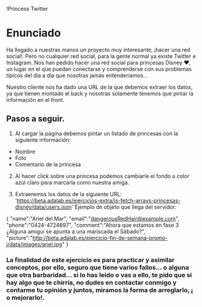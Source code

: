 !Princess Twitter

# Enunciado

Ha llegado a nuestras manos un proyecto muy interesante, ¡hacer una red social!. Pero no cualquier red social, para la gente normal ya existe Twitter e Instagram. Nos han pedido hacer una red social para princesas Disney ❤️, un lugar en el que puedan conectarse y comprenderse con sus problemas típicos del día a día que nosotras jamás entenderíamos...

Nuestro cliente nos ha dado una URL de la que debemos extraer los datos, ya que tienen montado el back y nosotras solamente tenemos que pintar la información en el front.

## Pasos a seguir.
1. Al cargar la página debemos pintar un listado de princesas con la siguiente información:

- Nombre
- Foto
- Comentario de la princesa

2. Al hacer click sobre una princesa podemos cambiarle el fondo a color azul claro para marcarla como nuestra amiga.

3. Extraeremos los datos de la siguiente URL: 'https://beta.adalab.es/ejercicios-extra/js-fetch-arrays-princesas-disney/data/users.json' Ejemplo de objeto que llega del servidor:

{
   "name":"Ariel del Mar",
   "email":"dangerousRedHair@example.com",
   "phone":"0424-4724697",
   "comment":"Ahora que estamos en fase 3 ¿Alguna amigui se apunta a una mariscada el Sábado?",
   "picture":"http://beta.adalab.es/ejercicio-fin-de-semana-promo-j/data/images/ariel.jpg"
}

### La finalidad de este ejercicio es para practicar y asimilar conceptos, por ello, seguro que tiene varios fallos... o alguna que otra barbaridad... si lo has leído o vas a ello, te pido que si hay algo que te chirría, no dudes en contactar conmigo y contarme tu opinión y juntos, miramos la forma de arreglarlo, ¡ o mejorarlo!.